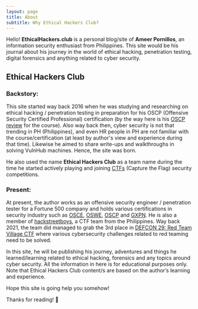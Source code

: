 ```yaml
---
layout: page
title: About
subtitle: Why Ethical Hackers Club?
---
```


Hello! **EthicalHackers.club** is a personal blog/site of **Ameer Pornillos**, an information security enthusiast from Philippines. This site would be his journal about his journey in the world of ethical hacking, penetration testing, digital forensics and anything related to cyber security.

## Ethical Hackers Club

### Backstory:
This site started way back 2016 when he was studying and researching on ethical hacking / penetration testing in preparation for his OSCP (Offensive Security Certified Professional) certification (by the way here is his [OSCP review](https://ethicalhackers.club/oscp-penetration-testing-kali-linux-experience-review/) for the course). Also way back then, cyber security is not that trending in PH (Philippines), and even HR people in PH are not familiar with the course/certification (at least by author's view and experience during that time). Likewise he aimed to share write-ups and walkthroughs in solving VulnHub machines. Hence, the site was born.

He also used the name **Ethical Hackers Club** as a team name during the time he started actively playing and joining [CTFs](https://ctftime.org/team/32092) (Capture the Flag) security competitions.

### Present:
At present, the author works as an offensive security engineer / penetration tester for a Fortune 500 company and holds various certifications in security industry such as [OSCE](https://www.youracclaim.com/badges/c005e433-d716-44a2-a157-8e1a522d657c), [OSWE](https://www.youracclaim.com/badges/9495f7da-cf4a-49b4-bcc2-62d29c3c7588), [OSCP](https://www.youracclaim.com/badges/b25903e3-221d-4f55-886c-70eaac04b7e9) and [GXPN](https://www.giac.org/certified-professional/Ameer-Pornillos/214237). He is also a member of [hackstreetboys](https://ctftime.org/team/43377), a CTF team from the Philippines. Way back 2021, the team did managed to grab the 3rd place in [DEFCON 29: Red Team Village CTF](https://youtu.be/EpeO_wJ0JCI?feature=shared&t=9220) where various cybersecurity challenges related to red teaming need to be solved.

In this site, he will be publishing his journey, adventures and things he learned/learning related to ethical hacking, forensics and any topics around cyber security. All the information in here is for educational purposes only. Note that Ethical Hackers Club content/s are based on the author’s learning and experience.

Hope this site is going help you somehow!

Thanks for reading! 👋
